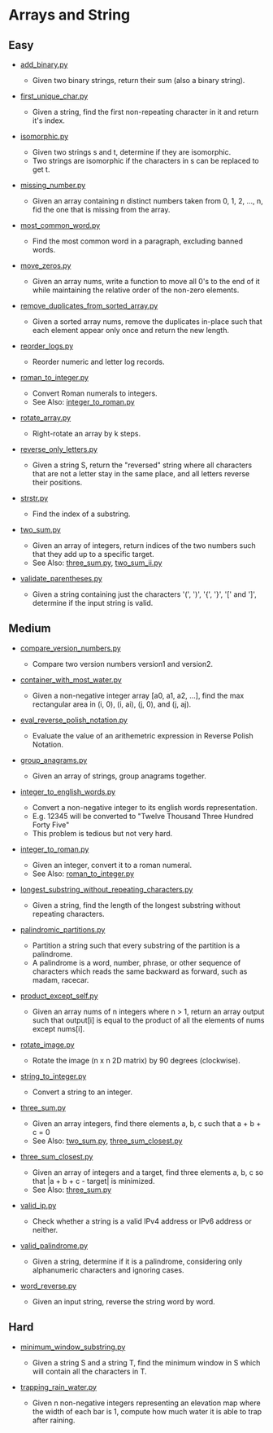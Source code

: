 Arrays and String
=================

## Easy

+ [add_binary.py](add_binary.py)
  - Given two binary strings, return their sum (also a binary string).

+ [first_unique_char.py](first_unique_char.py)
  - Given a string, find the first non-repeating character in it and return it's index.

+ [isomorphic.py](isomorphic.py)
  - Given two strings s and t, determine if they are isomorphic.
  - Two strings are isomorphic if the characters in s can be replaced to get t.

+ [missing_number.py](missing_number.py)
  - Given an array containing n distinct numbers taken from 0, 1, 2, ..., n,
    fid the one that is missing from the array.

+ [most_common_word.py](most_common_word.py)
  - Find the most common word in a paragraph, excluding banned words.

+ [move_zeros.py](move_zeros.py)
  - Given an array nums, write a function to move all 0's to the end of it 
    while maintaining the relative order of the non-zero elements.

+ [remove_duplicates_from_sorted_array.py](remove_duplicates_from_sorted_array.py)
  - Given a sorted array nums, remove the duplicates in-place such that
    each element appear only once and return the new length.

+ [reorder_logs.py](reorder_logs.py)
  - Reorder numeric and letter log records. 

+ [roman_to_integer.py](roman_to_integer.py)
  - Convert Roman numerals to integers.
  - See Also: [integer_to_roman.py](integer_to_roman.py)

+ [rotate_array.py](rotate_array.py)
  - Right-rotate an array by k steps.

+ [reverse_only_letters.py](reverse_only_letters.py)
  - Given a string S, return the "reversed" string where all characters that are not
    a letter stay in the same place, and all letters reverse their positions.

+ [strstr.py](strstr.py)
  - Find the index of a substring.

+ [two_sum.py](two_sum.py)
  - Given an array of integers, return indices of the two numbers such that they add up to a specific target.
  - See Also: [three_sum.py](three_sum.py), [two_sum_ii.py](../sorting_and_search/two_sum_ii.py)

+ [validate_parentheses.py](validate_parentheses.py)
  - Given a string containing just the characters '(', ')', '{', '}', '[' and ']',
    determine if the input string is valid.


## Medium

+ [compare_version_numbers.py](compare_version_numbers.py)
  - Compare two version numbers version1 and version2.

+ [container_with_most_water.py](container_with_most_water.py)
  - Given a non-negative integer array [a0, a1, a2, ...],
    find the max rectangular area in (i, 0), (i, ai), (j, 0), and (j, aj).

+ [eval_reverse_polish_notation.py](eval_reverse_polish_notation.py)
  - Evaluate the value of an arithemetric expression in Reverse Polish Notation.

+ [group_anagrams.py](group_anagrams.py)
  - Given an array of strings, group anagrams together.

+ [integer_to_english_words.py](integer_to_english_words.py)
  - Convert a non-negative integer to its english words representation.
  - E.g. 12345 will be converted to "Twelve Thousand Three Hundred Forty Five"
  - This problem is tedious but not very hard.

+ [integer_to_roman.py](integer_to_roman.py)
  - Given an integer, convert it to a roman numeral.
  - See Also: [roman_to_integer.py](roman_to_integer.py)

+ [longest_substring_without_repeating_characters.py](longest_substring_without_repeating_characters.py)
  - Given a string, find the length of the longest substring without repeating characters.

+ [palindromic_partitions.py](palindromic_partitions.py)
  - Partition a string such that every substring of the partition is a palindrome.
  - A palindrome is a word, number, phrase, or other sequence of characters which
    reads the same backward as forward, such as madam, racecar.

+ [product_except_self.py](product_except_self.py)
  - Given an array nums of n integers where n > 1,  return an array output such that
    output[i] is equal to the product of all the elements of nums except nums[i].

+ [rotate_image.py](rotate_image.py)
  - Rotate the image (n x n 2D matrix) by 90 degrees (clockwise).

+ [string_to_integer.py](string_to_integer.py)
  - Convert a string to an integer.

+ [three_sum.py](three_sum.py)
  - Given an array integers, find there elements a, b, c such that a + b + c = 0
  - See Also: [two_sum.py](two_sum.py), [three_sum_closest.py](three_sum_closest.py)

+ [three_sum_closest.py](three_sum_closest.py)
  - Given an array of integers and a target, find three elements a, b, c
    so that |a + b + c - target| is minimized.
  - See Also: [three_sum.py](three_sum.py)

+ [valid_ip.py](valid_ip.py)
  - Check whether a string is a valid IPv4 address or IPv6 address or neither.

+ [valid_palindrome.py](valid_palindrome.py)
  - Given a string, determine if it is a palindrome, considering only
    alphanumeric characters and ignoring cases.

+ [word_reverse.py](word_reverse.py)
  - Given an input string, reverse the string word by word.


## Hard

+ [minimum_window_substring.py](minimum_window_substring.py)
  - Given a string S and a string T, find the minimum window in S which will contain
    all the characters in T.

+ [trapping_rain_water.py](trapping_rain_water.py)
  - Given n non-negative integers representing an elevation map where the width of
    each bar is 1, compute how much water it is able to trap after raining.


